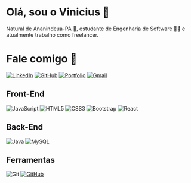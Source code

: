# Olá, sou o Vinicius 👋
Natural de Ananindeua-PA 📍, estudante de Engenharia de Software 👩‍💻 e atualmente trabalho como freelancer.
# Fale comigo 📱
[![LinkedIn](https://img.shields.io/badge/LinkedIn-0077B5?style=for-the-badge&logo=linkedin&logoColor=white)](https://www.linkedin.com/in/vinicius-benassuli-lima-614261248/) 
[![GitHub](https://img.shields.io/badge/GitHub-100000?style=for-the-badge&logo=github&logoColor=white)](https://github.com/VNNiH)
[![Portfolio](https://img.shields.io/badge/Portfolio-FF5722?style=for-the-badge&logo=todoist&logoColor=white)](https://seulink.com)
[![Gmail](https://img.shields.io/badge/Gmail-333333?style=for-the-badge&logo=gmail&logoColor=red)](mailto:vinicius.limad3v@gmail.com)
## Front-End
![JavaScript](https://img.shields.io/badge/JavaScript-F7DF1E?style=for-the-badge&logo=javascript&logoColor=black)
![HTML5](https://img.shields.io/badge/HTML5-E34F26?style=for-the-badge&logo=html5&logoColor=white)
![CSS3](https://img.shields.io/badge/CSS3-1572B6?style=for-the-badge&logo=css3&logoColor=white)
![Bootstrap](https://img.shields.io/badge/-boostrap-0D1117?style=for-the-badge&logo=bootstrap&labelColor=0D1117)
![React](https://img.shields.io/badge/React-20232A?style=for-the-badge&logo=react&logoColor=61DAFB)
## Back-End
![Java](https://img.shields.io/badge/java-%23ED8B00.svg?style=for-the-badge&logo=openjdk&logoColor=white)
![MySQL](https://img.shields.io/badge/MySQL-00000F?style=for-the-badge&logo=mysql&logoColor=white)
## Ferramentas
![Git](https://img.shields.io/badge/GIT-E44C30?style=for-the-badge&logo=git&logoColor=white)
[![GitHub](https://img.shields.io/badge/GitHub-100000?style=for-the-badge&logo=github&logoColor=white)](https://github.com/SEUUSERNAME)
